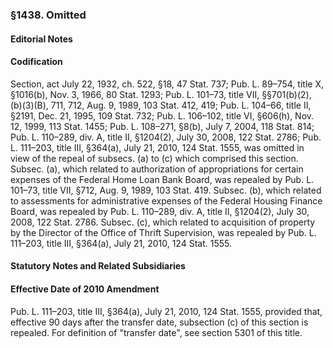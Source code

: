 ### §1438. Omitted ###

#### **Editorial Notes** ####

#### Codification ####

Section, act July 22, 1932, ch. 522, §18, 47 Stat. 737; Pub. L. 89–754, title X, §1016(b), Nov. 3, 1966, 80 Stat. 1293; Pub. L. 101–73, title VII, §§701(b)(2), (b)(3)(B), 711, 712, Aug. 9, 1989, 103 Stat. 412, 419; Pub. L. 104–66, title II, §2191, Dec. 21, 1995, 109 Stat. 732; Pub. L. 106–102, title VI, §606(h), Nov. 12, 1999, 113 Stat. 1455; Pub. L. 108–271, §8(b), July 7, 2004, 118 Stat. 814; Pub. L. 110–289, div. A, title II, §1204(2), July 30, 2008, 122 Stat. 2786; Pub. L. 111–203, title III, §364(a), July 21, 2010, 124 Stat. 1555, was omitted in view of the repeal of subsecs. (a) to (c) which comprised this section. Subsec. (a), which related to authorization of appropriations for certain expenses of the Federal Home Loan Bank Board, was repealed by Pub. L. 101–73, title VII, §712, Aug. 9, 1989, 103 Stat. 419. Subsec. (b), which related to assessments for administrative expenses of the Federal Housing Finance Board, was repealed by Pub. L. 110–289, div. A, title II, §1204(2), July 30, 2008, 122 Stat. 2786. Subsec. (c), which related to acquisition of property by the Director of the Office of Thrift Supervision, was repealed by Pub. L. 111–203, title III, §364(a), July 21, 2010, 124 Stat. 1555.

#### **Statutory Notes and Related Subsidiaries** ####

#### Effective Date of 2010 Amendment ####

Pub. L. 111–203, title III, §364(a), July 21, 2010, 124 Stat. 1555, provided that, effective 90 days after the transfer date, subsection (c) of this section is repealed. For definition of "transfer date", see section 5301 of this title.